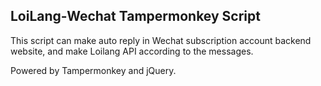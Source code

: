 ## LoiLang-Wechat Tampermonkey Script

This script can make auto reply in Wechat subscription account backend website, and make Loilang API according to the messages. 

Powered by Tampermonkey and jQuery. 